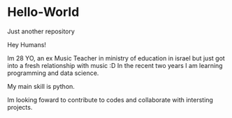 # Hello-World
Just another repository

Hey Humans!

Im 28 YO, an ex Music Teacher in ministry of education in israel but just got into a fresh relationship with music :D
In the recent two years I am learning programming and data science.

My main skill is python.

Im looking foward to contribute to codes and collaborate with intersting projects.   
